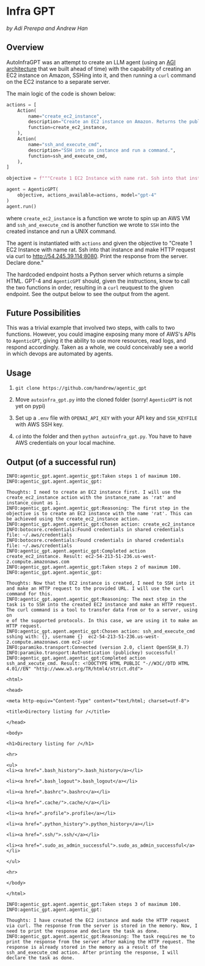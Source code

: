 # Infra GPT

*by Adi Prerepa and Andrew Han*

## Overview

AutoInfraGPT was an attempt to create an LLM agent (using an [AGI architecture](https://github.com/handrew/agentic_gpt) that we built ahead of time) with the capability of creating an EC2 instance on Amazon, SSHing into it, and then running a `curl` command on the EC2 instance to a separate server.

The main logic of the code is shown below:

```python
actions = [
    Action(
        name="create_ec2_instance",
        description="Create an EC2 instance on Amazon. Returns the public ipv4 of this instance.",
        function=create_ec2_instance,
    ),
    Action(
        name="ssh_and_execute_cmd",
        description="SSH into an instance and run a command.",
        function=ssh_and_execute_cmd,
    ),
]

objective = f"""Create 1 EC2 Instance with name rat. Ssh into that instance and make HTTP request via curl to http://54.245.39.114:8080. Print the response from the server. Declare done."""

agent = AgenticGPT(
    objective, actions_available=actions, model="gpt-4"
)
agent.run()
```

where `create_ec2_instance` is a function we wrote to spin up an AWS VM and `ssh_and_execute_cmd` is another function we wrote to `SSH` into the created instance and run a UNIX command. 

The agent is instantiated with `actions` and given the objective to "Create 1 EC2 Instance with name rat. Ssh into that instance and make HTTP request via curl to http://54.245.39.114:8080. Print the response from the server. Declare done." 

The hardcoded endpoint hosts a Python server which returns a simple HTML. GPT-4 and `AgenticGPT` should, given the instructions, know to call the two functions in order, resulting in a `curl` reuquest to the given endpoint. See the output below to see the output from the agent.

## Future Possibilities

This was a trivial example that involved two steps, with calls to two functions. However, you could imagine exposing many more of AWS's APIs to `AgenticGPT`, giving it the ability to use more resources, read logs, and respond accordingly. Taken as a whole, we could conceivably see a world in which devops are automated by agents. 


## Usage

1. `git clone https://github.com/handrew/agentic_gpt`

2. Move `autoinfra_gpt.py` into the cloned folder (sorry! `AgenticGPT` is not yet on pypi)

3. Set up a `.env` file with `OPENAI_API_KEY` with your API key and `SSH_KEYFILE` with AWS SSH key.

4. `cd` into the folder and then `python autoinfra_gpt.py`. You have to have AWS credentials on your local machine. 


## Output (of a successful run)

```
INFO:agentic_gpt.agent.agentic_gpt:Taken steps 1 of maximum 100.                                                                                                                                                   
INFO:agentic_gpt.agent.agentic_gpt:                                                                                                                                                                                
                                                                                                                                                                                                                   
Thoughts: I need to create an EC2 instance first. I will use the create_ec2_instance action with the instance_name as 'rat' and instance_count as 1.                                                               
INFO:agentic_gpt.agent.agentic_gpt:Reasoning: The first step in the objective is to create an EC2 instance with the name 'rat'. This can be achieved using the create_ec2_instance action.                         
INFO:agentic_gpt.agent.agentic_gpt:Chosen action: create_ec2_instance                                                                                                                                              
INFO:botocore.credentials:Found credentials in shared credentials file: ~/.aws/credentials                                                                                                                         
INFO:botocore.credentials:Found credentials in shared credentials file: ~/.aws/credentials                                                                                                                         
INFO:agentic_gpt.agent.agentic_gpt:Completed action create_ec2_instance. Result: ec2-54-213-51-236.us-west-2.compute.amazonaws.com                                                                                 
INFO:agentic_gpt.agent.agentic_gpt:Taken steps 2 of maximum 100.                                                                                                                                                   
INFO:agentic_gpt.agent.agentic_gpt:                                                                                                                                                                                
                                                                                                                                                                                                                   
Thoughts: Now that the EC2 instance is created, I need to SSH into it and make an HTTP request to the provided URL. I will use the curl command for this.                                                          
INFO:agentic_gpt.agent.agentic_gpt:Reasoning: The next step in the task is to SSH into the created EC2 instance and make an HTTP request. The curl command is a tool to transfer data from or to a server, using on
e of the supported protocols. In this case, we are using it to make an HTTP request.                                                                                                                               
INFO:agentic_gpt.agent.agentic_gpt:Chosen action: ssh_and_execute_cmd                                                                                                                                              
sshing with: {}, username {}  ec2-54-213-51-236.us-west-2.compute.amazonaws.com ec2-user                                                                                                                           
INFO:paramiko.transport:Connected (version 2.0, client OpenSSH_8.7)                                                                                                                                                
INFO:paramiko.transport:Authentication (publickey) successful!                                                                                                                                                     
INFO:agentic_gpt.agent.agentic_gpt:Completed action ssh_and_xecute_cmd. Result: <!DOCTYPE HTML PUBLIC "-//W3C//DTD HTML 4.01//EN" "http://www.w3.org/TR/html4/strict.dtd">                                        
                                                                                                                                                                                                                   
<html>                                                                                                                                                                                                             
                                                                                                                                                                                                                   
<head>                                                                                                                                                                                                             
                                                                                                                                                                                                                   
<meta http-equiv="Content-Type" content="text/html; charset=utf-8">                                                                                                                                                
                                                                                                                                                                                                                   
<title>Directory listing for /</title>                                                                                                                                                                             
                                                                                                                                                                                                                   
</head>                                                                                                                                                                                                            
                                                                                                                                                                                                                   
<body>

<h1>Directory listing for /</h1>

<hr>

<ul>
<li><a href=".bash_history">.bash_history</a></li>

<li><a href=".bash_logout">.bash_logout</a></li>

<li><a href=".bashrc">.bashrc</a></li>

<li><a href=".cache/">.cache/</a></li>

<li><a href=".profile">.profile</a></li>

<li><a href=".python_history">.python_history</a></li>

<li><a href=".ssh/">.ssh/</a></li>

<li><a href=".sudo_as_admin_successful">.sudo_as_admin_successful</a></li>

</ul>

<hr>

</body>

</html>

INFO:agentic_gpt.agent.agentic_gpt:Taken steps 3 of maximum 100.
INFO:agentic_gpt.agent.agentic_gpt:

Thoughts: I have created the EC2 instance and made the HTTP request via curl. The response from the server is stored in the memory. Now, I need to print the response and declare the task as done.
INFO:agentic_gpt.agent.agentic_gpt:Reasoning: The task requires me to print the response from the server after making the HTTP request. The response is already stored in the memory as a result of the ssh_and_execute_cmd action. After printing the response, I will declare the task as done.
```
